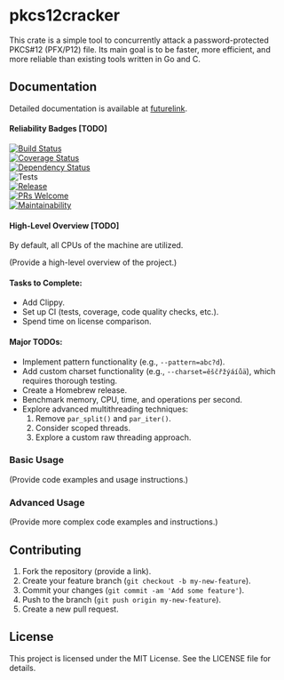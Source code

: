 # pkcs12cracker

This crate is a simple tool to concurrently attack a password-protected PKCS#12 (PFX/P12) file. Its main goal is to be faster, more efficient, and more reliable than existing tools written in Go and C.

## Documentation

Detailed documentation is available at [futurelink](https://google.com).

#### Reliability Badges [TODO]

[![Build Status](https://travis-ci.com/username/repo.svg?branch=master)](https://travis-ci.com/username/repo)  
[![Coverage Status](https://coveralls.io/repos/github/username/repo/badge.svg?branch=master)](https://coveralls.io/github/username/repo?branch=master)  
[![Dependency Status](https://deps.rs/repo/github/username/repo/status.svg)](https://deps.rs/repo/github/username/repo)  
![Tests](https://github.com/wowinter13/finance_rb/actions/workflows/tests.yml/badge.svg)  
[![Release](https://img.shields.io/github/v/release/wowinter13/finance_rb.svg?style=flat-square)](https://github.com/wowinter13/finance_rb/releases)  
[![PRs Welcome](https://img.shields.io/badge/PRs-welcome-brightgreen.svg?style=flat-square)](http://makeapullrequest.com)  
[![Maintainability](https://api.codeclimate.com/v1/badges/bbca82ad7815794c6718/maintainability)](https://codeclimate.com/github/wowinter13/finance_rb/maintainability)

#### High-Level Overview [TODO]

By default, all CPUs of the machine are utilized.

(Provide a high-level overview of the project.)

#### Tasks to Complete:
- Add Clippy.
- Set up CI (tests, coverage, code quality checks, etc.).
- Spend time on license comparison.

#### Major TODOs:
- Implement pattern functionality (e.g., `--pattern=abc?d`).
- Add custom charset functionality (e.g., `--charset=ěščřžýáíůä`), which requires thorough testing.
- Create a Homebrew release.
- Benchmark memory, CPU, time, and operations per second.
- Explore advanced multithreading techniques:
  1. Remove `par_split()` and `par_iter()`.
  2. Consider scoped threads.
  3. Explore a custom raw threading approach.

### Basic Usage

(Provide code examples and usage instructions.)

### Advanced Usage

(Provide more complex code examples and instructions.)

## Contributing

1. Fork the repository (provide a link).  
2. Create your feature branch (`git checkout -b my-new-feature`).  
3. Commit your changes (`git commit -am 'Add some feature'`).  
4. Push to the branch (`git push origin my-new-feature`).  
5. Create a new pull request.

## License

This project is licensed under the MIT License. See the LICENSE file for details.
